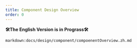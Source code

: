```yaml
---
title: Component Design Overview
order: 0
---
```


**🛠The English Version is in Prograss🛠**

`markdown:docs/design/component/compoenentOverview.zh.md`